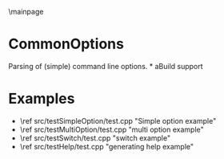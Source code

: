 \mainpage
# CommonOptions

Parsing of (simple) command line options.
	* aBuild support


# Examples

* \ref src/testSimpleOption/test.cpp "Simple option example"
* \ref src/testMultiOption/test.cpp  "multi option example"
* \ref src/testSwitch/test.cpp       "switch example"
* \ref src/testHelp/test.cpp         "generating help example"

